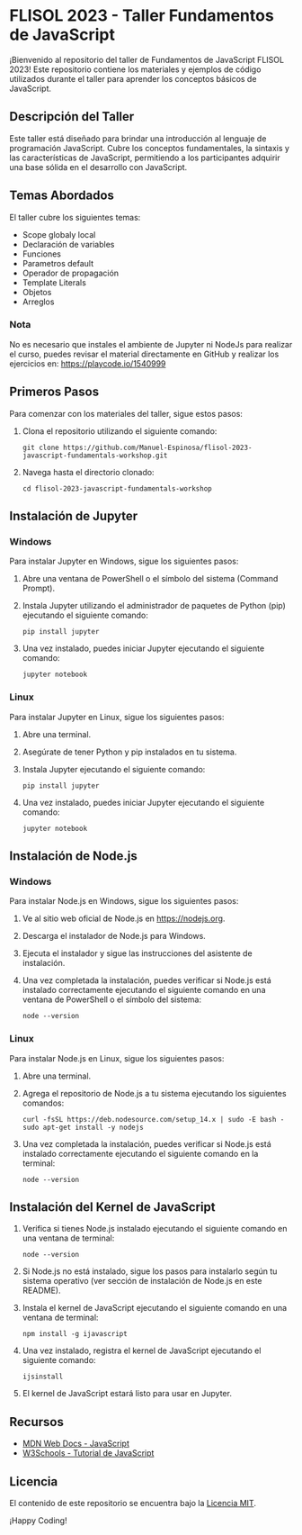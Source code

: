 # FLISOL 2023 - Taller Fundamentos de JavaScript

¡Bienvenido al repositorio del taller de Fundamentos de JavaScript FLISOL 2023! Este repositorio contiene los materiales y ejemplos de código utilizados durante el taller para aprender los conceptos básicos de JavaScript.

## Descripción del Taller
Este taller está diseñado para brindar una introducción al lenguaje de programación JavaScript. Cubre los conceptos fundamentales, la sintaxis y las características de JavaScript, permitiendo a los participantes adquirir una base sólida en el desarrollo con JavaScript.

## Temas Abordados
El taller cubre los siguientes temas:

- Scope globaly local
- Declaración de variables
- Funciones
- Parametros default
- Operador de propagación
- Template Literals
- Objetos
- Arreglos

### Nota
No es necesario que instales el ambiente de Jupyter ni NodeJs para realizar el curso, puedes revisar el material directamente en GitHub y realizar los ejercicios en: https://playcode.io/1540999

## Primeros Pasos
Para comenzar con los materiales del taller, sigue estos pasos:

1. Clona el repositorio utilizando el siguiente comando:

    ```git clone https://github.com/Manuel-Espinosa/flisol-2023-javascript-fundamentals-workshop.git```

2. Navega hasta el directorio clonado:

    ```cd flisol-2023-javascript-fundamentals-workshop```

## Instalación de Jupyter

### Windows
Para instalar Jupyter en Windows, sigue los siguientes pasos:

1. Abre una ventana de PowerShell o el símbolo del sistema (Command Prompt).

2. Instala Jupyter utilizando el administrador de paquetes de Python (pip) ejecutando el siguiente comando:
   
    ```pip install jupyter```

3. Una vez instalado, puedes iniciar Jupyter ejecutando el siguiente comando:

    ```jupyter notebook```


### Linux
Para instalar Jupyter en Linux, sigue los siguientes pasos:

1. Abre una terminal.

2. Asegúrate de tener Python y pip instalados en tu sistema.

3. Instala Jupyter ejecutando el siguiente comando:

    ```pip install jupyter```

4. Una vez instalado, puedes iniciar Jupyter ejecutando el siguiente comando:

    ```jupyter notebook```


## Instalación de Node.js

### Windows
Para instalar Node.js en Windows, sigue los siguientes pasos:

1. Ve al sitio web oficial de Node.js en https://nodejs.org.

2. Descarga el instalador de Node.js para Windows.

3. Ejecuta el instalador y sigue las instrucciones del asistente de instalación.

4. Una vez completada la instalación, puedes verificar si Node.js está instalado correctamente ejecutando el siguiente comando en una ventana de PowerShell o el símbolo del sistema:

    ```node --version```


### Linux
Para instalar Node.js en Linux, sigue los siguientes pasos:

1. Abre una terminal.

2. Agrega el repositorio de Node.js a tu sistema ejecutando los siguientes comandos:

    ```
    curl -fsSL https://deb.nodesource.com/setup_14.x | sudo -E bash -
    sudo apt-get install -y nodejs
    ```

3. Una vez completada la instalación, puedes verificar si Node.js está instalado correctamente ejecutando el siguiente comando en la terminal:
   
    ```node --version```


## Instalación del Kernel de JavaScript

1. Verifica si tienes Node.js instalado ejecutando el siguiente comando en una ventana de terminal:

    ```node --version```

2. Si Node.js no está instalado, sigue los pasos para instalarlo según tu sistema operativo (ver sección de instalación de Node.js en este README).

3. Instala el kernel de JavaScript ejecutando el siguiente comando en una ventana de terminal:

    ```npm install -g ijavascript```

4. Una vez instalado, registra el kernel de JavaScript ejecutando el siguiente comando:

    ```ijsinstall```

5. El kernel de JavaScript estará listo para usar en Jupyter.


## Recursos
- [MDN Web Docs - JavaScript](https://developer.mozilla.org/es/docs/Web/JavaScript)
- [W3Schools - Tutorial de JavaScript](https://www.w3schools.com/js/)


## Licencia
El contenido de este repositorio se encuentra bajo la [Licencia MIT](LICENSE).

¡Happy Coding!
